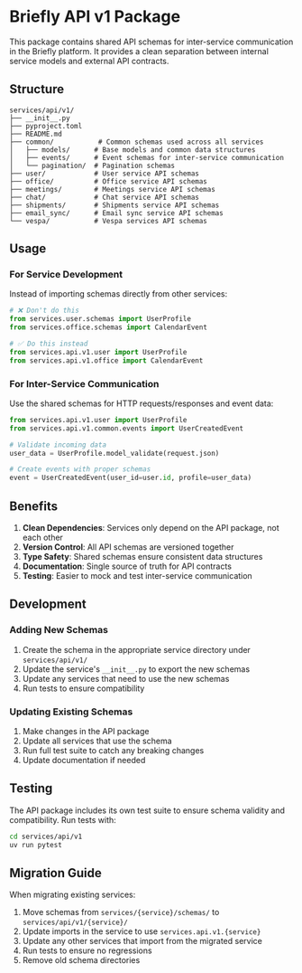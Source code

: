 # Briefly API v1 Package

This package contains shared API schemas for inter-service communication in the Briefly platform. It provides a clean separation between internal service models and external API contracts.

## Structure

```
services/api/v1/
├── __init__.py
├── pyproject.toml
├── README.md
├── common/           # Common schemas used across all services
│   ├── models/      # Base models and common data structures
│   ├── events/      # Event schemas for inter-service communication
│   └── pagination/  # Pagination schemas
├── user/            # User service API schemas
├── office/          # Office service API schemas
├── meetings/        # Meetings service API schemas
├── chat/            # Chat service API schemas
├── shipments/       # Shipments service API schemas
├── email_sync/      # Email sync service API schemas
└── vespa/           # Vespa services API schemas
```

## Usage

### For Service Development

Instead of importing schemas directly from other services:

```python
# ❌ Don't do this
from services.user.schemas import UserProfile
from services.office.schemas import CalendarEvent

# ✅ Do this instead
from services.api.v1.user import UserProfile
from services.api.v1.office import CalendarEvent
```

### For Inter-Service Communication

Use the shared schemas for HTTP requests/responses and event data:

```python
from services.api.v1.user import UserProfile
from services.api.v1.common.events import UserCreatedEvent

# Validate incoming data
user_data = UserProfile.model_validate(request.json)

# Create events with proper schemas
event = UserCreatedEvent(user_id=user.id, profile=user_data)
```

## Benefits

1. **Clean Dependencies**: Services only depend on the API package, not each other
2. **Version Control**: All API schemas are versioned together
3. **Type Safety**: Shared schemas ensure consistent data structures
4. **Documentation**: Single source of truth for API contracts
5. **Testing**: Easier to mock and test inter-service communication

## Development

### Adding New Schemas

1. Create the schema in the appropriate service directory under `services/api/v1/`
2. Update the service's `__init__.py` to export the new schemas
3. Update any services that need to use the new schemas
4. Run tests to ensure compatibility

### Updating Existing Schemas

1. Make changes in the API package
2. Update all services that use the schema
3. Run full test suite to catch any breaking changes
4. Update documentation if needed

## Testing

The API package includes its own test suite to ensure schema validity and compatibility. Run tests with:

```bash
cd services/api/v1
uv run pytest
```

## Migration Guide

When migrating existing services:

1. Move schemas from `services/{service}/schemas/` to `services/api/v1/{service}/`
2. Update imports in the service to use `services.api.v1.{service}`
3. Update any other services that import from the migrated service
4. Run tests to ensure no regressions
5. Remove old schema directories
